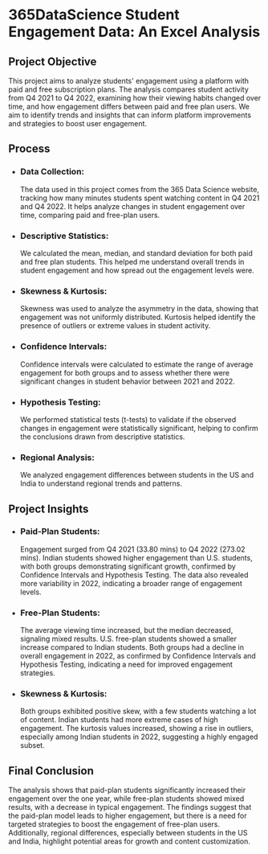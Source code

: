 # 365DataScience Student Engagement Data: An Excel Analysis
## Project Objective
  This project aims to analyze students' engagement using a platform with paid and free subscription plans. The analysis compares student activity from Q4 2021 to Q4 2022, examining how their viewing habits 
  changed over time, and how engagement differs between paid and free plan users. We aim to identify trends and insights that can inform platform improvements and strategies to boost user engagement.

## Process
- ### Data Collection:
  The data used in this project comes from the 365 Data Science website, tracking how many minutes students spent watching content in Q4 2021 and Q4 2022. It helps analyze changes in student engagement over time, 
  comparing paid and free-plan users.

- ### Descriptive Statistics:
  We calculated the mean, median, and standard deviation for both paid and free plan students. This helped me understand overall trends in student engagement and how spread out the engagement levels were.

- ### Skewness & Kurtosis:
  Skewness was used to analyze the asymmetry in the data, showing that engagement was not uniformly distributed. Kurtosis helped identify the presence of outliers or extreme values in student activity.

- ### Confidence Intervals:
  Confidence intervals were calculated to estimate the range of average engagement for both groups and to assess whether there were significant changes in student behavior between 2021 and 2022.

- ### Hypothesis Testing:
  We performed statistical tests (t-tests) to validate if the observed changes in engagement were statistically significant, helping to confirm the conclusions drawn from descriptive statistics.

- ### Regional Analysis:
  We analyzed engagement differences between students in the US and India to understand regional trends and patterns.

## Project Insights
- ### Paid-Plan Students:
  Engagement surged from Q4 2021 (33.80 mins) to Q4 2022 (273.02 mins). Indian students showed higher engagement than U.S. students, with both groups demonstrating significant growth, confirmed by Confidence 
  Intervals and Hypothesis Testing. The data also revealed more variability in 2022, indicating a broader range of engagement levels.

- ### Free-Plan Students:
  The average viewing time increased, but the median decreased, signaling mixed results. U.S. free-plan students showed a smaller increase compared to Indian students. Both groups had a decline in overall 
  engagement in 2022, as confirmed by Confidence Intervals and Hypothesis Testing, indicating a need for improved engagement strategies.

- ### Skewness & Kurtosis:
  Both groups exhibited positive skew, with a few students watching a lot of content. Indian students had more extreme cases of high engagement. The kurtosis values increased, showing a rise in outliers, 
  especially among Indian students in 2022, suggesting a highly engaged subset.

## Final Conclusion
  The analysis shows that paid-plan students significantly increased their engagement over the one year, while free-plan students showed mixed results, with a decrease in typical engagement. The findings suggest 
  that the paid-plan model leads to higher engagement, but there is a need for targeted strategies to boost the engagement of free-plan users. Additionally, regional differences, especially between students in 
  the US and India, highlight potential areas for growth and content customization.
